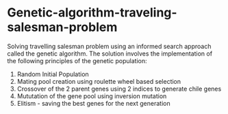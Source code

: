 # Genetic-algorithm-traveling-salesman-problem
Solving travelling salesman problem using an informed search approach called the genetic algorithm. The solution involves the implementation of the following principles of the genetic population:
1. Random Initial Population
2. Mating pool creation using roulette wheel based selection
3. Crossover of the 2 parent genes using 2 indices to generate chile genes
4. Mututation of the gene pool using inversion mutation
5. Elitism - saving the best genes for the next generation
